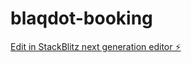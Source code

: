# blaqdot-booking

[Edit in StackBlitz next generation editor ⚡️](https://stackblitz.com/~/github.com/gunn3rfourlif3/blaqdot-booking)